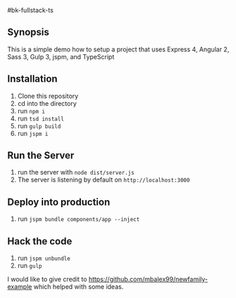 #bk-fullstack-ts

## Synopsis

This is a simple demo how to setup a project that uses Express 4, Angular 2, Sass 3, Gulp 3, jspm, and TypeScript

## Installation

1. Clone this repository
2. cd into the directory
3. run `npm i`
4. run `tsd install`
4. run `gulp build`
5. run `jspm i`

## Run the Server
1. run the server with `node dist/server.js`
2. The server is listening by default on `http://localhost:3000`

## Deploy into production
1. run `jspm bundle components/app --inject`

## Hack the code
1. run `jspm unbundle`
2. run `gulp`

I would like to give credit to https://github.com/mbalex99/newfamily-example which helped with some ideas.

